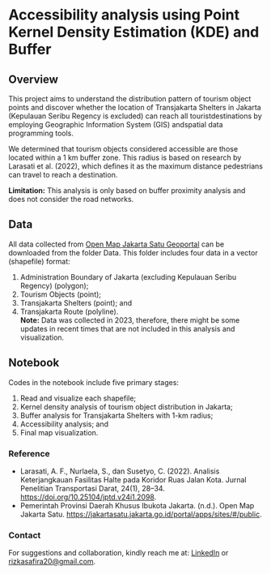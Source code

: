 # Accessibility analysis using Point Kernel Density Estimation (KDE) and Buffer
## Overview
This project aims to understand the distribution pattern of tourism object points ​and discover whether the location of Transjakarta Shelters in Jakarta ​(Kepulauan Seribu Regency is excluded) can reach all tourist ​destinations by employing Geographic Information System (GIS) and ​spatial data programming tools.

We determined that tourism objects considered accessible are those located within a 1 km buffer zone. This radius is based on research by Larasati et al. (2022), which defines it as the maximum distance pedestrians can travel to reach a destination. 

**Limitation:** This analysis is only based on buffer proximity analysis and does not consider the road networks.
## Data
All data collected from [Open Map Jakarta Satu Geoportal](https://jakartasatu.jakarta.go.id/portal/apps/sites/#/public) can be downloaded from the folder Data. This folder includes four data in a vector (shapefile) format: 
1. Administration Boundary of Jakarta (excluding Kepulauan Seribu Regency) (polygon);
2. Tourism Objects (point);
3. Transjakarta Shelters (point); and
4. Transjakarta Route (polyline). <br />
**Note:** Data was collected in 2023, therefore, there might be some updates in recent times that are not included in this analysis and visualization.
## Notebook
Codes in the notebook include five primary stages:
1. Read and visualize each shapefile;
2. Kernel density analysis of tourism object distribution in Jakarta;
3. Buffer analysis for Transjakarta Shelters with 1-km radius;
4. Accessibility analysis; and
5. Final map visualization. <br />
### Reference
* Larasati, A. F., Nurlaela, S., dan Susetyo, C. (2022). Analisis Keterjangkauan Fasilitas Halte pada Koridor Ruas Jalan Kota. Jurnal Penelitian Transportasi Darat, 24(1), 28–34. ​https://doi.org/10.25104/jptd.v24i1.2098.
* Pemerintah Provinsi Daerah Khusus Ibukota Jakarta. (n.d.). Open Map Jakarta Satu. https://jakartasatu.jakarta.go.id/portal/apps/sites/#/public.
### Contact
For suggestions and collaboration, kindly reach me at: [LinkedIn](https://www.linkedin.com/in/rizka-amelia-dwi-safira/) or rizkasafira20@gmail.com.
